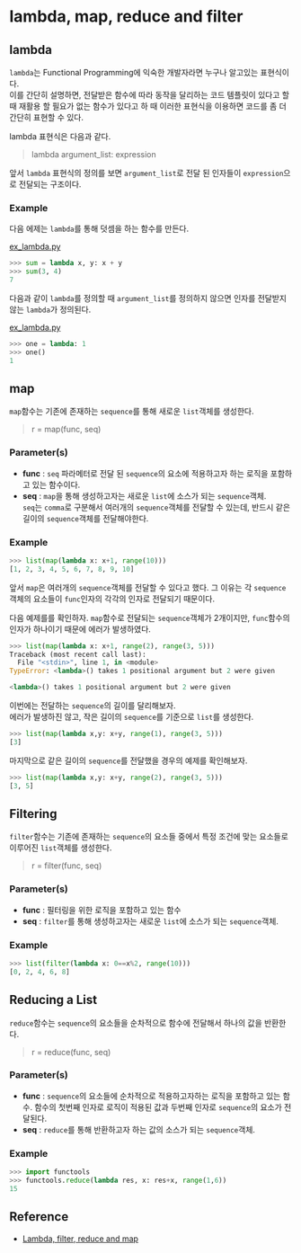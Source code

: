 # lambda, map, reduce and filter

## lambda

`lambda`는 Functional Programming에 익숙한 개발자라면 누구나 알고있는 표현식이다.  
이를 간단히 설명하면, 전달받은 함수에 따라 동작을 달리하는 코드 템플릿이 있다고 할 때 재활용 할 필요가 없는 함수가 있다고 하 때 이러한 표현식을 이용하면 코드를 좀 더 간단히 표현할 수 있다.   

lambda 표현식은 다음과 같다.

>lambda argument_list: expression

앞서 `lambda` 표현식의 정의를 보면 `argument_list`로 전달 된 인자들이 `expression`으로 전달되는 구조이다.

### Example

다음 에제는 `lambda`를 통해 덧셈을 하는 함수를 만든다. 

[ex_lambda.py](./ex_lambda.py)
```python
>>> sum = lambda x, y: x + y
>>> sum(3, 4)
7
```

다음과 같이 `lambda`를 정의할 때 `argument_list`를 정의하지 않으면 인자를 전달받지 않는 `lambda`가 정의된다. 

[ex_lambda.py](./ex_lambda.py)
```python
>>> one = lambda: 1
>>> one()
1
```

## map

`map`함수는 기존에 존재하는 `sequence`를 통해 새로운 `list`객체를 생성한다.  

>r = map(func, seq)

### Parameter(s)

* **func** : `seq` 파라메터로 전달 된 `sequence`의 요소에 적용하고자 하는 로직을 포함하고 있는 함수이다. 
* **seq** : `map`을 통해 생성하고자는 새로운 `list`에 소스가 되는 `sequence`객체.  
`seq`는 `comma`로 구분해서 여러개의 `sequence`객체를 전달할 수 있는데, 반드시 같은 길이의 `sequence`객체를 전달해야한다. 

### Example

```python
>>> list(map(lambda x: x+1, range(10)))
[1, 2, 3, 4, 5, 6, 7, 8, 9, 10]
```

앞서 `map`은 여러개의 `sequence`객체를 전달할 수 있다고 했다. 그 이유는 각 `sequence`객체의 요소들이 `func`인자의 각각의 인자로 전달되기 때문이다.

다음 예제를를 확인하자. 
`map`함수로 전달되는 `sequence`객체가 2개이지만, `func`함수의 인자가 하나이기 때문에 에러가 발생하였다. 

```python
>>> list(map(lambda x: x+1, range(2), range(3, 5)))
Traceback (most recent call last):
  File "<stdin>", line 1, in <module>
TypeError: <lambda>() takes 1 positional argument but 2 were given

<lambda>() takes 1 positional argument but 2 were given
```

이번에는 전달하는 `sequence`의 길이를 달리해보자.  
에러가 발생하진 않고, 작은 길이의 `sequence`를 기준으로 `list`를 생성한다.  

```python
>>> list(map(lambda x,y: x+y, range(1), range(3, 5)))
[3]
```

마지막으로 같은 길이의 `sequence`를 전달했을 경우의 예제를 확인해보자.  

```python
>>> list(map(lambda x,y: x+y, range(2), range(3, 5)))
[3, 5]
```

## Filtering

`filter`함수는 기존에 존재하는 `sequence`의 요소들 중에서 특정 조건에 맞는 요소들로 이루어진 `list`객체를 생성한다.  

>r = filter(func, seq)

### Parameter(s)

* **func** : 필터링을 위한 로직을 포함하고 있는 함수
* **seq** : `filter`를 통해 생성하고자는 새로운 `list`에 소스가 되는 `sequence`객체.  

### Example

```python
>>> list(filter(lambda x: 0==x%2, range(10)))
[0, 2, 4, 6, 8]
```

## Reducing a List

`reduce`함수는 `sequence`의 요소들을 순차적으로 함수에 전달해서 하나의 값을 반환한다. 

>r = reduce(func, seq)

### Parameter(s)

* **func** : `sequence`의 요소들에 순차적으로 적용하고자하는 로직을 포함하고 있는 함수. 함수의 첫번째 인자로 로직이 적용된 값과 두번째 인자로 `sequence`의 요소가 전달된다.  
* **seq** : `reduce`를 통해 반환하고자 하는 값의 소스가 되는 `sequence`객체.  

### Example

```python
>>> import functools
>>> functools.reduce(lambda res, x: res+x, range(1,6))
15
```

## Reference

* [Lambda, filter, reduce and map](https://www.python-course.eu/lambda.php)